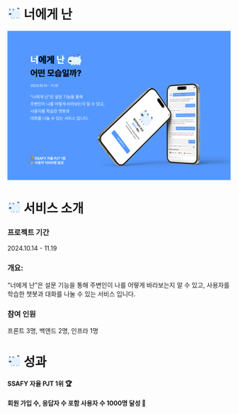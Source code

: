 # <img src="readme/character.png" alt="캐릭터" width="30" > 너에게 난

<img src="readme/소개.png" alt="소개페이지">

# <img src="readme/character.png" alt="캐릭터" width="30" > 서비스 소개

### 프로젝트 기간

2024.10.14 - 11.19

### 개요:

“너에게 난”은 설문 기능을 통해
주변인이 나를 어떻게 바라보는지 알 수 있고,
사용자를 학습한 챗봇과
대화를 나눌 수 있는 서비스 입니다.

### 참여 인원

프론트 3명, 백엔드 2명, 인프라 1명

# <img src="readme/character.png" alt="캐릭터" width="30" > 성과

#### SSAFY 자율 PJT 1위 🏆

#### 회원 가입 수, 응답자 수 포함 사용자 수 1000명 달성 🎉
